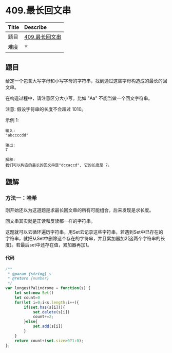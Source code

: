 # 409.最长回文串

| Title | Describe                                                |
| :---- | :------------------------------------------------------ |
| 题目  | [409.最长回文串](https://leetcode-cn.com/problems/longest-palindrome/) |
| 难度  | ⭐                                                  |

## 题目

给定一个包含大写字母和小写字母的字符串，找到通过这些字母构造成的最长的回文串。

在构造过程中，请注意区分大小写。比如 "Aa" 不能当做一个回文字符串。

注意:
假设字符串的长度不会超过 1010。

示例 1:

```
输入:
"abccccdd"

输出:
7

解释:
我们可以构造的最长的回文串是"dccaccd", 它的长度是 7。
```

## 题解

### 方法一：哈希

刚开始还以为这道题是求最长回文串的所有可能组合，后来发现是求长度。

回文串其实就是正读和反读都一样的字符串。

这题就可以去循环遍历字符串，用Set去记录这些字符串，若遇到Set中已存在的字符串，就把从Set中删除这个存在的字符串，并且累加器加2(这两个字符串的长度)。若最后set中还存在值，累加器再加1。

#### 代码

```javascript
/**
 * @param {string} s
 * @return {number}
 */
var longestPalindrome = function(s) {
    let set=new Set()
    let count=0
    for(let i=0;i<s.length;i++){
        if(set.has(s[i])){
            set.delete(s[i])
            count+=2;
        }else{
            set.add(s[i])
        }
    }
    return count+(set.size>0?1:0);
};
```
